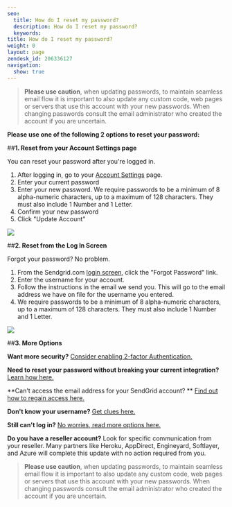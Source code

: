 ```yaml
---
seo:
  title: How do I reset my password?
  description: How do I reset my password?
  keywords:
title: How do I reset my password?
weight: 0
layout: page
zendesk_id: 206336127
navigation:
  show: true
---
```


>**Please use caution**, when updating passwords, to maintain seamless email flow it is important to also update any custom code, web pages or servers that use this account with your new passwords. When changing passwords consult the email administrator who created the account if you are uncertain.

**Please use one of the following 2 options to reset your password:** 


 

##**1. Reset from your Account Settings page**

You can reset your password after you're logged in. 

1. After logging in, go to your [Account Settings](https://sendgrid.com/user/account) page.
2. Enter your current password
3. Enter your new password. We require passwords to be a minimum of 8 alpha-numeric characters, up to a maximum of 128 characters. They must also include 1 Number and 1 Letter. 
4. Confirm your new password
5. Click "Update Account" 

![](http://g.recordit.co/T8WfjGWG9k.gif)

 

 

##**2. Reset from the Log In Screen**

Forgot your password? No problem. 

1. From the Sendgrid.com  [login screen](https://sendgrid.com/marketing/login), click the "Forgot Password" link.
2. Enter the username for your account. 
3. Follow the instructions in the email we send you. This will go to the email address we have on file for the username you entered. 
4. We require passwords to be a minimum of 8 alpha-numeric characters, up to a maximum of 128 characters. They must also include 1 Number and 1 Letter. 

![]({{root_url}}/images/forgotpassword.gif)



 

##**3. More Options**  

**Want more security?** [Consider enabling 2-factor Authentication.]({{root_url}}/Classroom/Basics/Security/setting_up_2_factor_authentication.html)

**Need to reset your password without breaking your current integration?** [Learn how here.]({{root_url}}/Classroom/Basics/Account/resetting_your_password_without_breaking_current_integrations.html)

**Can't access the email address for your SendGrid account?  ** [Find out how to regain access here.]({{root_url}}/Classroom/Troubleshooting/Account_Administration/cant_access_the_email_address_on_file_for_your_sendgrid_account.html)

**Don't know your username?**   [Get clues here.]({{root_url}}/Classroom/Troubleshooting/Account_Administration/recovering_your_username.html)

**Still can't log in?** [No worries, read more options here.]({{root_url}}/Classroom/Troubleshooting/Account_Administration/cant_log_in_to_your_account.html)

**Do you have a reseller account?**  Look for specific communication from your reseller. Many partners like Heroku, AppDirect, Engineyard, Softlayer, and Azure will complete this update with no action required from you.


>**Please use caution**, when updating passwords, to maintain seamless email flow it is important to also update any custom code, web pages or servers that use this account with your new passwords. When changing passwords consult the email administrator who created the account if you are uncertain.
